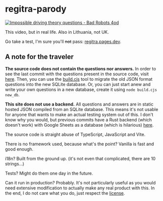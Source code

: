 # regitra-parody

[![Impossible driving theory questions - Bad Robots 4od
](https://img.youtube.com/vi/_fTxKBN6keg/0.jpg)](http://www.youtube.com/watch?v=_fTxKBN6keg)

This video, but in real life. Also in Lithuania, not UK.

Go take a test, I'm sure you'll ~~not~~ pass: [regitra.pages.dev](https://regitra.pages.dev).

## A note for the traveler

**The source code does not contain the questions nor answers.** In order to see the last commit with the questions present in the source code, visit [here](https://github.com/x-t/regitra-parody/tree/3430fd8ebfb7b5362261705c5d2ee8776c1008e5). Then, you can use the [build.cjs](build.cjs) tool to migrate the old JSON format questions into the new SQLite database. Or, you can just start anew and write your own questions in a new database, create it using `node build.cjs new_db`.

**This site does not use a backend.** All questions and answers are in static hosted JSON compiled from an SQLite database. This means it's not usable for anyone that wants to make an actual testing system out of this. I don't know why you would, but previous commits have a Rust backend (which doesn't work) with Google Sheets as a database (which is hilarious) [here](https://github.com/x-t/regitra-parody/tree/6ad23dad2284a48f70571239791b52a3f1f3fe4b).

The source code is straight abuse of TypeScript, JavaScript and Vite.

There is no framework used, because what's the point? Vanilla is fast and good enough.

i18n? Built from the ground up. (it's not even that complicated, there are 10 strings...)

Tests? Might do them one day in the future.

Can it run in production? Probably. It's not particularly useful as you would need extensive modification to actually make any real product with this. In the end, I do not care what you do, just respect the [license](LICENSE).
